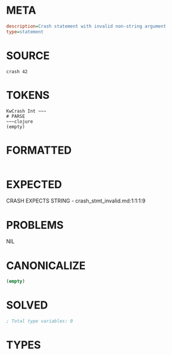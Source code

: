 # META
~~~ini
description=Crash statement with invalid non-string argument
type=statement
~~~
# SOURCE
~~~roc
crash 42
~~~
# TOKENS
~~~text
KwCrash Int ~~~
# PARSE
~~~clojure
(empty)
~~~
# FORMATTED
~~~roc

~~~
# EXPECTED
CRASH EXPECTS STRING - crash_stmt_invalid.md:1:1:1:9
# PROBLEMS
NIL
# CANONICALIZE
~~~clojure
(empty)
~~~
# SOLVED
~~~clojure
; Total type variables: 0
~~~
# TYPES
~~~roc
~~~
